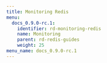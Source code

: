 ```yaml
---
title: Monitoring Redis
menu:
  docs_0.9.0-rc.1:
    identifier: rd-monitoring-redis
    name: Monitoring
    parent: rd-redis-guides
    weight: 25
menu_name: docs_0.9.0-rc.1
---
```

